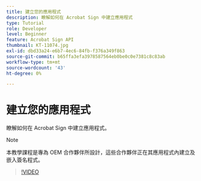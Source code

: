 ```yaml
---
title: 建立您的應用程式
description: 瞭解如何在 Acrobat Sign 中建立應用程式
type: Tutorial
role: Developer
level: Beginner
feature: Acrobat Sign API
thumbnail: KT-11074.jpg
exl-id: dbd33a24-e6b7-4ec6-84fb-f376a349f863
source-git-commit: b65ffa3efa3978587564eb0be0c0e7381c8c83ab
workflow-type: tm+mt
source-wordcount: '43'
ht-degree: 0%

---
```


# 建立您的應用程式

瞭解如何在 Acrobat Sign 中建立應用程式。

>[!NOTE]
>
>本教學課程是專為 OEM 合作夥伴所設計，這些合作夥伴正在其應用程式內建立及嵌入簽名程式。

>[!VIDEO](https://video.tv.adobe.com/v/347348?hidetitle=true)
